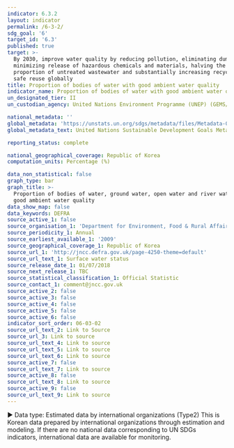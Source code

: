 ```yaml
---
indicator: 6.3.2
layout: indicator
permalink: /6-3-2/
sdg_goal: '6'
target_id: '6.3'
published: true
target: >-
  By 2030, improve water quality by reducing pollution, eliminating dumping and
  minimizing release of hazardous chemicals and materials, halving the
  proportion of untreated wastewater and substantially increasing recycling and
  safe reuse globally
title: Proportion of bodies of water with good ambient water quality
indicator_name: Proportion of bodies of water with good ambient water quality
un_designated_tier: II
un_custodian_agency: United Nations Environment Programme (UNEP) (GEMS/Water)

national_metadata: ''
global_metadata: 'https://unstats.un.org/sdgs/metadata/files/Metadata-06-03-02.pdf'
global_metadata_text: United Nations Sustainable Development Goals Metadata (PDF 4.0 MB)

reporting_status: complete

national_geographical_coverage: Republic of Korea
computation_units: Percentage (%)

data_non_statistical: false
graph_type: bar
graph_title: >-
  Proportion of bodies of water, ground water, open water and river water with
  good ambient water quality
data_show_map: false
data_keywords: DEFRA
source_active_1: false
source_organisation_1: 'Department for Environment, Food & Rural Affairs (Defra)'
source_periodicity_1: Annual
source_earliest_available_1: '2009'
source_geographical_coverage_1: Republic of Korea
source_url_1: 'http://jncc.defra.gov.uk/page-4250-theme=default'
source_url_text_1: Surface water status
source_release_date_1: 01/07/2018
source_next_release_1: TBC
source_statistical_classification_1: Official Statistic
source_contact_1: comment@jncc.gov.uk
source_active_2: false
source_active_3: false
source_active_4: false
source_active_5: false
source_active_6: false
indicator_sort_order: 06-03-02
source_url_text_2: Link to Source
source_url_3: Link to source
source_url_text_4: Link to source
source_url_text_5: Link to source
source_url_text_6: Link to source
source_active_7: false
source_url_text_7: Link to source
source_active_8: false
source_url_text_8: Link to source
source_active_9: false
source_url_text_9: Link to source
---
```

▶ Data type: Estimated data by international organizations (Type2) This is Korean data prepared by international organizations through estimation and modeling. If there are no national data corresponding to UN SDGs indicators, international data are available for monitoring.
